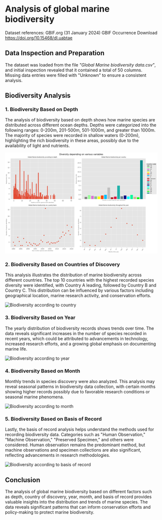 <h1> Analysis of global marine biodiversity </h1>
<p>Dataset references: GBIF.org (31 January 2024) GBIF Occurrence Download <a href="https://doi.org/10.15468/dl.uabtae">https://doi.org/10.15468/dl.uabtae</a></p>
<h2>Data Inspection and Preparation</h2>
<p>The dataset was loaded from the file <em>"Global Marine biodiversity data.csv"</em>, and initial inspection revealed that it contained a total of 50 columns. Missing data entries were filled with "Unknown" to ensure a consistent analysis.</p>
<h2>Biodiversity Analysis</h2>
<h3>1. Biodiversity Based on Depth</h3>
<p>The analysis of biodiversity based on depth shows how marine species are distributed across different ocean depths. Depths were categorized into the following ranges: 0-200m, 201-500m, 501-1000m, and greater than 1000m. The majority of species were recorded in shallow waters (0-200m), highlighting the rich biodiversity in these areas, possibly due to the availability of light and nutrients.</p>
<div class="graph-container">
    <img src="Biodiversity according to different variables.png" alt="Biodiversity according to depth">
</div>
<h3>2. Biodiversity Based on Countries of Discovery</h3>
<p>This analysis illustrates the distribution of marine biodiversity across different countries. The top 10 countries with the highest recorded species diversity were identified, with Country A leading, followed by Country B and Country C. This distribution can be influenced by various factors including geographical location, marine research activity, and conservation efforts.</p>
<div class="graph-container">
    <img src="country_biodiversity.png" alt="Biodiversity according to country">
</div>
<h3>3. Biodiversity Based on Year</h3>
<p>The yearly distribution of biodiversity records shows trends over time. The data reveals significant increases in the number of species recorded in recent years, which could be attributed to advancements in technology, increased research efforts, and a growing global emphasis on documenting marine life.</p>
<div class="graph-container">
    <img src="year_biodiversity.png" alt="Biodiversity according to year">
</div>
<h3>4. Biodiversity Based on Month</h3>
<p>Monthly trends in species discovery were also analyzed. This analysis may reveal seasonal patterns in biodiversity data collection, with certain months showing higher records possibly due to favorable research conditions or seasonal marine phenomena.</p>
<div class="graph-container">
    <img src="month_biodiversity.png" alt="Biodiversity according to month">
</div>
<h3>5. Biodiversity Based on Basis of Record</h3>
<p>Lastly, the basis of record analysis helps understand the methods used for recording biodiversity data. Categories such as "Human Observation," "Machine Observation," "Preserved Specimen," and others were considered. Human observation remains the predominant method, but machine observations and specimen collections are also significant, reflecting advancements in research methodologies.</p>
<div class="graph-container">
    <img src="basis_record_biodiversity.png" alt="Biodiversity according to basis of record">
</div>
<h2>Conclusion</h2>
<div class="conclusion">
    <p>The analysis of global marine biodiversity based on different factors such as depth, country of discovery, year, month, and basis of record provides valuable insights into the distribution and trends of marine species. The data reveals significant patterns that can inform conservation efforts and policy-making to protect marine biodiversity.</p>
</div>

